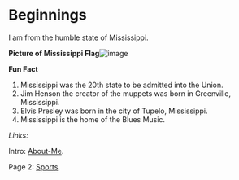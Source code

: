 # Beginnings

I am from the humble state of Mississippi.

**Picture of Mississippi Flag**![image](https://user-images.githubusercontent.com/91273401/197325317-5e3c1968-5c4e-450a-bb0a-0c985d2ffec6.png)


**Fun Fact**
1) Mississippi was the 20th state to be admitted into the Union.
2) Jim Henson the creator of the muppets was born in Greenville, Mississippi.
3) Elvis Presley was born in the city of Tupelo, Mississippi. 
4) Mississippi is the home of the Blues Music. 



_Links:_

Intro: [About-Me](README.md). 

Page 2: [Sports](Sports.md).

